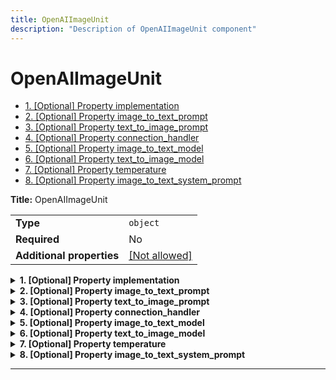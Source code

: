 ```yaml
---
title: OpenAIImageUnit
description: "Description of OpenAIImageUnit component"
---
```

# OpenAIImageUnit

- [1. [Optional] Property implementation](#implementation)
- [2. [Optional] Property image_to_text_prompt](#image_to_text_prompt)
- [3. [Optional] Property text_to_image_prompt](#text_to_image_prompt)
- [4. [Optional] Property connection_handler](#connection_handler)
- [5. [Optional] Property image_to_text_model](#image_to_text_model)
- [6. [Optional] Property text_to_image_model](#text_to_image_model)
- [7. [Optional] Property temperature](#temperature)
- [8. [Optional] Property image_to_text_system_prompt](#image_to_text_system_prompt)

**Title:** OpenAIImageUnit

|                           |                                                         |
| ------------------------- | ------------------------------------------------------- |
| **Type**                  | `object`                                                |
| **Required**              | No                                                      |
| **Additional properties** | [[Not allowed]](# "Additional Properties not allowed.") |

<details>
<summary>
<strong> <a name="implementation"></a>1. [Optional] Property implementation</strong>  

</summary>
<blockquote>

|              |         |
| ------------ | ------- |
| **Type**     | `const` |
| **Required** | No      |

Specific value: `"OpenAIImageUnit"`

</blockquote>
</details>

<details>
<summary>
<strong> <a name="image_to_text_prompt"></a>2. [Optional] Property image_to_text_prompt</strong>  

</summary>
<blockquote>

**Title:** Image To Text Prompt

|              |                                                     |
| ------------ | --------------------------------------------------- |
| **Type**     | `string`                                            |
| **Required** | No                                                  |
| **Default**  | `"Use the following prompt to describe the image:"` |

**Description:** The prompt to use for the conversion. The text should be very verbose and detailed.

</blockquote>
</details>

<details>
<summary>
<strong> <a name="text_to_image_prompt"></a>3. [Optional] Property text_to_image_prompt</strong>  

</summary>
<blockquote>

**Title:** Text To Image Prompt

|              |                                               |
| ------------ | --------------------------------------------- |
| **Type**     | `string`                                      |
| **Required** | No                                            |
| **Default**  | `"Use the provided text to create an image:"` |

**Description:** The prompt to use for the conversion. The text should be very verbose and detailed.

</blockquote>
</details>

<details>
<summary>
<strong> <a name="connection_handler"></a>4. [Optional] Property connection_handler</strong>  

</summary>
<blockquote>

|              |                                                 |
| ------------ | ----------------------------------------------- |
| **Type**     | [`Reference[OpenAIConnectionHandler]`](/docs/components/openaiconnectionhandler/overview)            |
| **Required** | No                                              |
| **Default**  | `{"implementation": "OpenAIConnectionHandler"}` |

</blockquote>
</details>

<details>
<summary>
<strong> <a name="image_to_text_model"></a>5. [Optional] Property image_to_text_model</strong>  

</summary>
<blockquote>

**Title:** Image To Text Model

|              |                 |
| ------------ | --------------- |
| **Type**     | `string`        |
| **Required** | No              |
| **Default**  | `"gpt-4-turbo"` |

**Description:** The model to use for the vision LLM.

</blockquote>
</details>

<details>
<summary>
<strong> <a name="text_to_image_model"></a>6. [Optional] Property text_to_image_model</strong>  

</summary>
<blockquote>

**Title:** Text To Image Model

|              |              |
| ------------ | ------------ |
| **Type**     | `string`     |
| **Required** | No           |
| **Default**  | `"dall-e-3"` |

**Description:** The model to use for the vision LLM.

</blockquote>
</details>

<details>
<summary>
<strong> <a name="temperature"></a>7. [Optional] Property temperature</strong>  

</summary>
<blockquote>

**Title:** Temperature

|              |          |
| ------------ | -------- |
| **Type**     | `number` |
| **Required** | No       |
| **Default**  | `0.3`    |

</blockquote>
</details>

<details>
<summary>
<strong> <a name="image_to_text_system_prompt"></a>8. [Optional] Property image_to_text_system_prompt</strong>  

</summary>
<blockquote>

**Title:** Image To Text System Prompt

|              |                                                                                                                                                                               |
| ------------ | ----------------------------------------------------------------------------------------------------------------------------------------------------------------------------- |
| **Type**     | `string`                                                                                                                                                                      |
| **Required** | No                                                                                                                                                                            |
| **Default**  | `"You are an expert at answering questions about images. You are presented with an image and a question and must answer the question based on the information in the image."` |

**Description:** The system prompt to use for text to image.

</blockquote>
</details>

----------------------------------------------------------------------------------------------------------------------------
